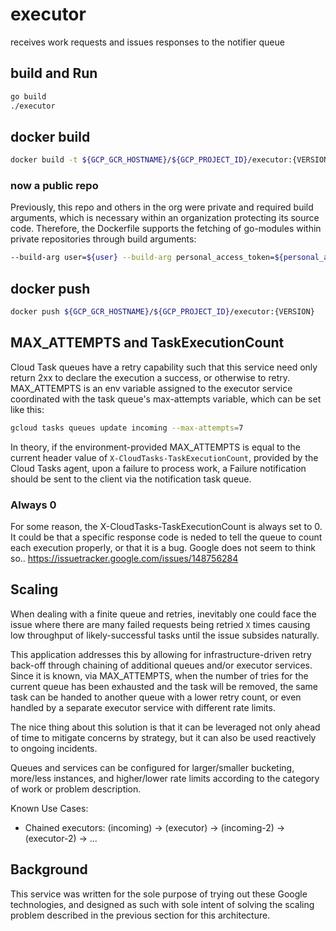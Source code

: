 # executor

receives work requests and issues responses to the notifier queue

## build and Run

```bash
go build
./executor
```

## docker build

```bash
docker build -t ${GCP_GCR_HOSTNAME}/${GCP_PROJECT_ID}/executor:{VERSION} -f Dockerfile .
```

### now a public repo

Previously, this repo and others in the org were private and required build arguments, which
is necessary within an organization protecting its source code. Therefore, the Dockerfile
supports the fetching of go-modules within private repositories through build arguments:

```bash
--build-arg user=${user} --build-arg personal_access_token=${personal_access_token}
```

## docker push

```bash
docker push ${GCP_GCR_HOSTNAME}/${GCP_PROJECT_ID}/executor:{VERSION}
```

## MAX_ATTEMPTS and TaskExecutionCount

Cloud Task queues have a retry capability such that this service need only return 2xx to declare the execution a success, or otherwise to retry. MAX_ATTEMPTS is an env variable assigned to the executor service coordinated with the task queue's max-attempts variable, which can be set like this:

```bash
gcloud tasks queues update incoming --max-attempts=7
```

In theory, if the environment-provided MAX_ATTEMPTS is equal to the current header value of `X-CloudTasks-TaskExecutionCount`, provided by the Cloud Tasks agent, upon a failure to process work, a Failure notification should be sent to the client via the notification task queue.

### Always 0

For some reason, the X-CloudTasks-TaskExecutionCount is always set to 0. It could be that a specific response code is neded to tell the queue to count each execution properly, or that it is a bug. Google does not seem to think so.. https://issuetracker.google.com/issues/148756284

## Scaling

When dealing with a finite queue and retries, inevitably one could face the issue where there are many failed requests being retried `X` times causing low throughput of likely-successful tasks until the issue subsides naturally.

This application addresses this by allowing for infrastructure-driven retry back-off through chaining of additional queues and/or executor services. Since it is known, via MAX_ATTEMPTS, when the number of tries for the current queue has been exhausted and the task will be removed, the same task can be handed to another queue with a lower retry count, or even handled by a separate executor service with different rate limits.

The nice thing about this solution is that it can be leveraged not only ahead of time to mitigate concerns by strategy, but it can also be used reactively to ongoing incidents.

Queues and services can be configured for larger/smaller bucketing, more/less instances, and higher/lower rate limits according to the category of work or problem description.

Known Use Cases:

* Chained executors: (incoming) -> (executor) -> (incoming-2) -> (executor-2) -> ...

## Background

This service was written for the sole purpose of trying out these Google technologies, and designed as such with sole intent of solving the scaling problem described in the previous section for this architecture.

